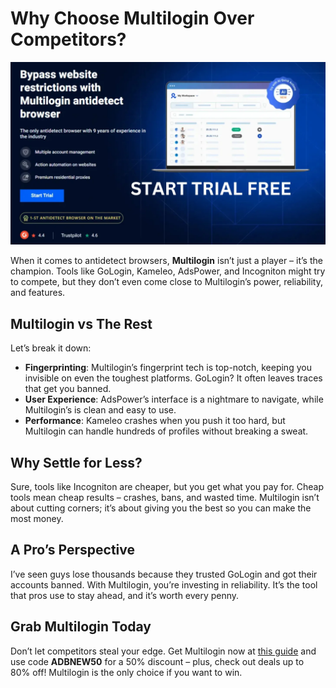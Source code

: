 # Why Choose Multilogin Over Competitors?

![Multilogin Interface](assets/Multilogin.jpg)

When it comes to antidetect browsers, **Multilogin** isn’t just a player – it’s the champion. Tools like GoLogin, Kameleo, AdsPower, and Incogniton might try to compete, but they don’t even come close to Multilogin’s power, reliability, and features.

## Multilogin vs The Rest
Let’s break it down:
- **Fingerprinting**: Multilogin’s fingerprint tech is top-notch, keeping you invisible on even the toughest platforms. GoLogin? It often leaves traces that get you banned.
- **User Experience**: AdsPower’s interface is a nightmare to navigate, while Multilogin’s is clean and easy to use.
- **Performance**: Kameleo crashes when you push it too hard, but Multilogin can handle hundreds of profiles without breaking a sweat.

## Why Settle for Less?
Sure, tools like Incogniton are cheaper, but you get what you pay for. Cheap tools mean cheap results – crashes, bans, and wasted time. Multilogin isn’t about cutting corners; it’s about giving you the best so you can make the most money.

## A Pro’s Perspective
I’ve seen guys lose thousands because they trusted GoLogin and got their accounts banned. With Multilogin, you’re investing in reliability. It’s the tool that pros use to stay ahead, and it’s worth every penny.

## Grab Multilogin Today
Don’t let competitors steal your edge. Get Multilogin now at [this guide](https://adblogin.com/multilogin/) and use code **ADBNEW50** for a 50% discount – plus, check out deals up to 80% off! Multilogin is the only choice if you want to win.